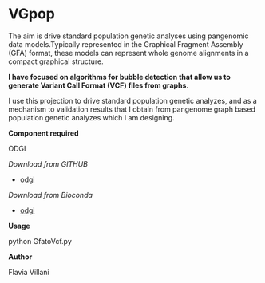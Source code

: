 # VGpop

The aim is drive standard population genetic analyses using pangenomic data models.Typically represented in the Graphical Fragment Assembly (GFA) format, these models can represent whole genome alignments in a compact graphical structure. 

**I have focused on algorithms for bubble detection that allow us to generate Variant Call Format (VCF) files from graphs**.

I use this projection to drive standard population genetic analyzes, and as a mechanism to validation results that I obtain from pangenome graph based population genetic analyzes which I am designing.

**Component required**

ODGI

*Download from GITHUB*

- [odgi](https://github.com/vgteam/odgi)

*Download from Bioconda*

- [odgi](https://anaconda.org/bioconda/odgi)

**Usage**

python GfatoVcf.py

**Author**

Flavia Villani



